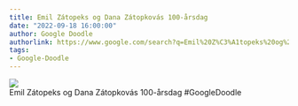 ```yaml
---
title: Emil Zátopeks og Dana Zátopkovás 100-årsdag
date: "2022-09-18 16:00:00"
author: Google Doodle
authorlink: https://www.google.com/search?q=Emil%20Z%C3%A1topeks%20og%20Dana%20Z%C3%A1topkov%C3%A1s%20100-%C3%A5rsdag
tags:
- Google-Doodle
---
```

<img src="https://www.google.com/logos/doodles/2022/emil-zatopek-and-dana-zatopkovas-100th-birthday-6753651837109504-law.gif" referrerpolicy="no-referrer"><br>Emil Zátopeks og Dana Zátopkovás 100-årsdag #GoogleDoodle